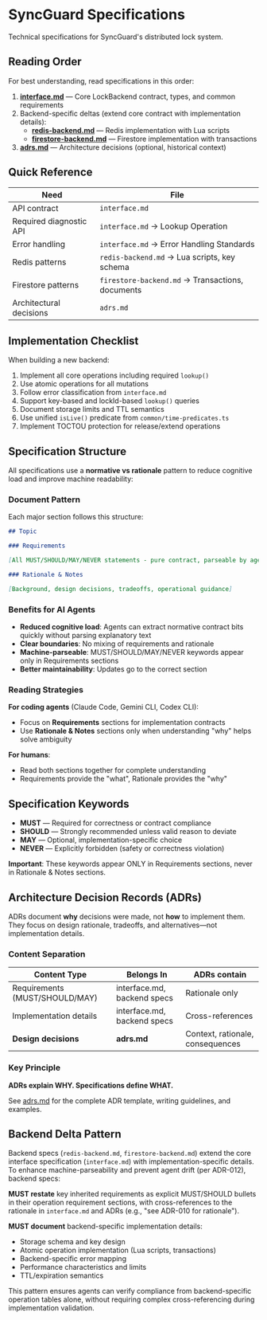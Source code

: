 # SyncGuard Specifications

Technical specifications for SyncGuard's distributed lock system.

## Reading Order

For best understanding, read specifications in this order:

1. **[interface.md](./interface.md)** — Core LockBackend contract, types, and common requirements
2. Backend-specific deltas (extend core contract with implementation details):
   - **[redis-backend.md](./redis-backend.md)** — Redis implementation with Lua scripts
   - **[firestore-backend.md](./firestore-backend.md)** — Firestore implementation with transactions
3. **[adrs.md](./adrs.md)** — Architecture decisions (optional, historical context)

## Quick Reference

| Need                    | File                                             |
| ----------------------- | ------------------------------------------------ |
| API contract            | `interface.md`                                   |
| Required diagnostic API | `interface.md` → Lookup Operation                |
| Error handling          | `interface.md` → Error Handling Standards        |
| Redis patterns          | `redis-backend.md` → Lua scripts, key schema     |
| Firestore patterns      | `firestore-backend.md` → Transactions, documents |
| Architectural decisions | `adrs.md`                                        |

## Implementation Checklist

When building a new backend:

1. Implement all core operations including required `lookup()`
2. Use atomic operations for all mutations
3. Follow error classification from `interface.md`
4. Support key-based and lockId-based `lookup()` queries
5. Document storage limits and TTL semantics
6. Use unified `isLive()` predicate from `common/time-predicates.ts`
7. Implement TOCTOU protection for release/extend operations

## Specification Structure

All specifications use a **normative vs rationale** pattern to reduce cognitive load and improve machine readability:

### Document Pattern

Each major section follows this structure:

```markdown
## Topic

### Requirements

[All MUST/SHOULD/MAY/NEVER statements - pure contract, parseable by agents]

### Rationale & Notes

[Background, design decisions, tradeoffs, operational guidance]
```

### Benefits for AI Agents

- **Reduced cognitive load**: Agents can extract normative contract bits quickly without parsing explanatory text
- **Clear boundaries**: No mixing of requirements and rationale
- **Machine-parseable**: MUST/SHOULD/MAY/NEVER keywords appear only in Requirements sections
- **Better maintainability**: Updates go to the correct section

### Reading Strategies

**For coding agents** (Claude Code, Gemini CLI, Codex CLI):

- Focus on **Requirements** sections for implementation contracts
- Use **Rationale & Notes** sections only when understanding "why" helps solve ambiguity

**For humans**:

- Read both sections together for complete understanding
- Requirements provide the "what", Rationale provides the "why"

## Specification Keywords

- **MUST** — Required for correctness or contract compliance
- **SHOULD** — Strongly recommended unless valid reason to deviate
- **MAY** — Optional, implementation-specific choice
- **NEVER** — Explicitly forbidden (safety or correctness violation)

**Important**: These keywords appear ONLY in Requirements sections, never in Rationale & Notes sections.

## Architecture Decision Records (ADRs)

ADRs document **why** decisions were made, not **how** to implement them. They focus on design rationale, tradeoffs, and alternatives—not implementation details.

### Content Separation

| Content Type                   | Belongs In                  | ADRs contain                     |
| ------------------------------ | --------------------------- | -------------------------------- |
| Requirements (MUST/SHOULD/MAY) | interface.md, backend specs | Rationale only                   |
| Implementation details         | interface.md, backend specs | Cross-references                 |
| **Design decisions**           | **adrs.md**                 | Context, rationale, consequences |

### Key Principle

**ADRs explain WHY. Specifications define WHAT.**

See [adrs.md](./adrs.md) for the complete ADR template, writing guidelines, and examples.

## Backend Delta Pattern

Backend specs (`redis-backend.md`, `firestore-backend.md`) extend the core interface specification (`interface.md`) with implementation-specific details. To enhance machine-parseability and prevent agent drift (per ADR-012), backend specs:

**MUST restate** key inherited requirements as explicit MUST/SHOULD bullets in their operation requirement sections, with cross-references to the rationale in `interface.md` and ADRs (e.g., "see ADR-010 for rationale").

**MUST document** backend-specific implementation details:

- Storage schema and key design
- Atomic operation implementation (Lua scripts, transactions)
- Backend-specific error mapping
- Performance characteristics and limits
- TTL/expiration semantics

This pattern ensures agents can verify compliance from backend-specific operation tables alone, without requiring complex cross-referencing during implementation validation.

